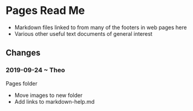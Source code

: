 
# Pages Read Me

* Markdown files linked to from many of the footers in web pages here
* Various other useful text documents of general interest

## Changes

### 2019-09-24 ~ Theo

Pages folder

* Move images to new folder
* Add links to markdown-help.md
